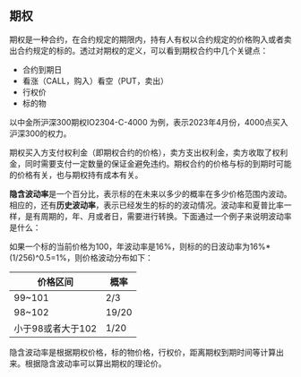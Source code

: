 ## 期权

期权是一种合约，在合约规定的期限内，持有人有权以合约规定的价格购入或者卖出合约规定的标的。透过对期权的定义，可以看到期权合约中几个关键点：

* 合约到期日
* 看涨（CALL，购入）看空（PUT，卖出）
* 行权价
* 标的物

以中金所沪深300期权IO2304-C-4000 为例，表示2023年4月份，4000点买入沪深300的权力。

期权买入方支付权利金（即期权合约的价格），卖方支出权利金，卖方收取了权利金，同时需要支付一定数量的保证金避免违约。期权合约的价格与标的到期时可能的价格有关，也与期权持有成本有关。

**隐含波动率**是一个百分比，表示标的在未来以多少的概率在多少价格范围内波动。相应的，还有**历史波动率**，表示已经发生的标的的波动情况。波动率和夏普比率一样，是有周期的，年、月或者日，需要进行转换。下面通过一个例子来说明波动率是什么：

如果一个标的当前价格为100，年波动率是16%，则标的的日波动率为16%*(1/256)^0.5=1%，则价格波动分布如下：

| 价格区间          | 概率  |
| ----------------- | ----- |
| 99~101            | 2/3   |
| 98~102            | 19/20 |
| 小于98或者大于102 | 1/20  |

隐含波动率是根据期权价格，标的物价格，行权价，距离期权到期时间等计算出来。根据隐含波动率可以算出期权的理论价。



